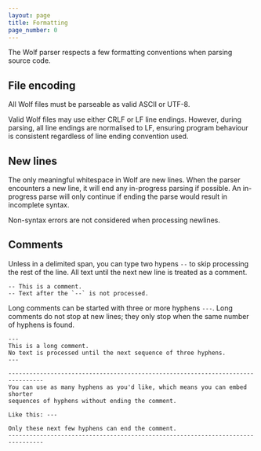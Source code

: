 ```yaml
---
layout: page
title: Formatting
page_number: 0
---
```


The Wolf parser respects a few formatting conventions when parsing source code.

## File encoding

All Wolf files must be parseable as valid ASCII or UTF-8.

Valid Wolf files may use either CRLF or LF line endings. 
However, during parsing, all line endings are normalised to LF, ensuring program behaviour is consistent regardless of line ending convention used.

## New lines

The only meaningful whitespace in Wolf are new lines.
When the parser encounters a new line, it will end any in-progress parsing if possible.
An in-progress parse will only continue if ending the parse would result in incomplete syntax.

Non-syntax errors are not considered when processing newlines.

## Comments

Unless in a delimited span, you can type two hypens `--` to skip processing the rest of the line.
All text until the next new line is treated as a comment.

<!--wolf-->
```
-- This is a comment.
-- Text after the `--` is not processed.
```

Long comments can be started with three or more hyphens `---`. 
Long comments do not stop at new lines; they only stop when the same number of hyphens is found.

<!--wolf-->
```
---
This is a long comment.
No text is processed until the next sequence of three hyphens.
---

--------------------------------------------------------------------------------
You can use as many hyphens as you'd like, which means you can embed shorter
sequences of hyphens without ending the comment.

Like this: ---

Only these next few hyphens can end the comment.
--------------------------------------------------------------------------------
```